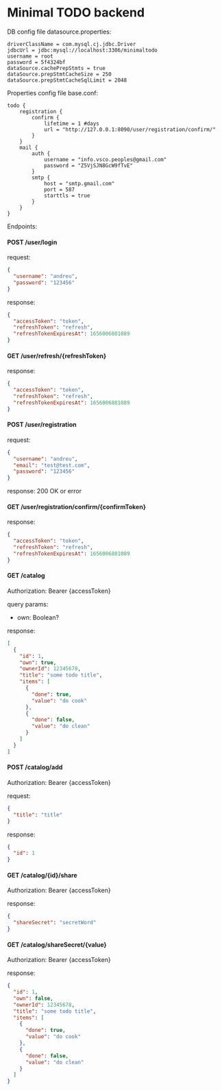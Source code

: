 # Minimal TODO backend

DB config file datasource.properties:
```
driverClassName = com.mysql.cj.jdbc.Driver
jdbcUrl = jdbc:mysql://localhost:3306/minimaltodo
username = root
password = 5f4324bf
dataSource.cachePrepStmts = true
dataSource.prepStmtCacheSize = 250
dataSource.prepStmtCacheSqlLimit = 2048
```

Properties config file base.conf:
```
todo {
    registration {
        confirm {
            lifetime = 1 #days
            url = "http://127.0.0.1:8090/user/registration/confirm/"
        }
    }
    mail {
        auth {
            username = "info.vsco.peoples@gmail.com"
            password = "Z5VjSJN8GcW9fTvE"
        }
        smtp {
            host = "smtp.gmail.com"
            port = 587
            starttls = true
        }
    }
}
```

Endpoints:
#### POST /user/login

request:
```json
{
  "username": "andreu",
  "password": "123456"
}
```

response:
```json
{
  "accessToken": "token",
  "refreshToken": "refresh",
  "refreshTokenExpiresAt": 1656006801089
}
```

#### GET /user/refresh/{refreshToken}

response:
```json
{
  "accessToken": "token",
  "refreshToken": "refresh",
  "refreshTokenExpiresAt": 1656006801089
}
```

#### POST /user/registration

request:
```json
{
  "username": "andreu",
  "email": "test@test.com",
  "password": "123456"
}
```

response: 200 OK or error

#### GET /user/registration/confirm/{confirmToken}
response:
```json
{
  "accessToken": "token",
  "refreshToken": "refresh",
  "refreshTokenExpiresAt": 1656006801089
}
```
#### GET /catalog
Authorization: Bearer {accessToken}

query params:
* own: Boolean?

response:
```json
[
  {
    "id": 1,
    "own": true,
    "ownerId": 12345678,
    "title": "some todo title",
    "items": [
      {
        "done": true,
        "value": "do cook"
      },
      {
        "done": false,
        "value": "do clean"
      }
    ]
  }
]
```

#### POST /catalog/add
Authorization: Bearer {accessToken}

request:
```json
{
  "title": "title"
}
```

response:
```json
{
  "id": 1
}
```

#### GET /catalog/{id}/share
Authorization: Bearer {accessToken}

response:
```json
{
  "shareSecret": "secretWord"
}
```

#### GET /catalog/shareSecret/{value}
Authorization: Bearer {accessToken}

response:
```json
{
  "id": 1,
  "own": false,
  "ownerId": 12345678,
  "title": "some todo title",
  "items": [
    {
      "done": true,
      "value": "do cook"
    },
    {
      "done": false,
      "value": "do clean"
    }
  ]
}
```